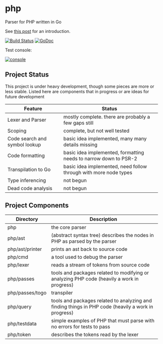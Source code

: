 php
===

Parser for PHP written in Go

See [this post](https://stephensearles.com/?p=288) for an introduction.

[![Build Status](https://travis-ci.org/stephens2424/php.svg)](https://travis-ci.org/stephens2424/php) [![GoDoc](https://godoc.org/github.com/stephens2424/php?status.svg)](https://godoc.org/github.com/stephens2424/php)

Test console:

[![console](https://stephensearles.com/wp-content/uploads/2014/07/Screen-Shot-2014-07-27-at-12.02.32-PM.png)](https://phpconsole.stephensearles.com)

## Project Status

This project is under heavy development, though some pieces are more or less stable. Listed here are components that in progress or are ideas for future development

Feature                       |Status
------------------------------|------
Lexer and Parser              | mostly complete. there are probably a few gaps still
Scoping                       | complete, but not well tested
Code search and symbol lookup | basic idea implemented, many many details missing
Code formatting               | basic idea implemented, formatting needs to narrow down to PSR-2
Transpilation to Go           | basic idea implemented, need follow through with more node types
Type inferencing              | not begun
Dead code analysis            | not begun

## Project Components

Directory                     |Description
------------------------------|------
php| the core parser
php/ast| (abstract syntax tree) describes the nodes in PHP as parsed by the parser
php/ast/printer| prints an ast back to source code
php/cmd| a tool used to debug the parser
php/lexer| reads a stream of tokens from source code
php/passes| tools and packages related to modifying or analyzing PHP code (heavily a work in progress)
php/passes/togo| transpiler
php/query| tools and packages related to analyzing and finding things in PHP code (heavily a work in progress)
php/testdata| simple examples of PHP that must parse with no errors for tests to pass
php/token| describes the tokens read by the lexer
